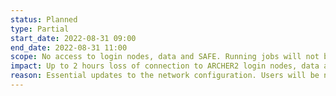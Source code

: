 ```yaml
---
status: Planned
type: Partial 
start_date: 2022-08-31 09:00
end_date: 2022-08-31 11:00
scope: No access to login nodes, data and SAFE. Running jobs will not be affected and new jobs will start. 
impact: Up to 2 hours loss of connection to ARCHER2 login nodes, data and SAFE access 
reason: Essential updates to the network configuration. Users will be notified when full service is resumed.
---
```

